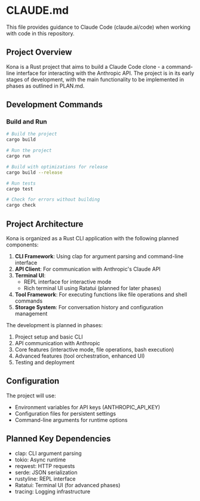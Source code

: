# CLAUDE.md

This file provides guidance to Claude Code (claude.ai/code) when working with code in this repository.

## Project Overview

Kona is a Rust project that aims to build a Claude Code clone - a command-line interface for interacting with the Anthropic API. The project is in its early stages of development, with the main functionality to be implemented in phases as outlined in PLAN.md.

## Development Commands

### Build and Run

```bash
# Build the project
cargo build

# Run the project
cargo run

# Build with optimizations for release
cargo build --release

# Run tests
cargo test

# Check for errors without building
cargo check
```

## Project Architecture

Kona is organized as a Rust CLI application with the following planned components:

1. **CLI Framework**: Using clap for argument parsing and command-line interface
2. **API Client**: For communication with Anthropic's Claude API
3. **Terminal UI**:
   - REPL interface for interactive mode
   - Rich terminal UI using Ratatui (planned for later phases)
4. **Tool Framework**: For executing functions like file operations and shell commands
5. **Storage System**: For conversation history and configuration management

The development is planned in phases:
1. Project setup and basic CLI
2. API communication with Anthropic
3. Core features (interactive mode, file operations, bash execution)
4. Advanced features (tool orchestration, enhanced UI)
5. Testing and deployment

## Configuration

The project will use:
- Environment variables for API keys (ANTHROPIC_API_KEY)
- Configuration files for persistent settings
- Command-line arguments for runtime options

## Planned Key Dependencies

- clap: CLI argument parsing
- tokio: Async runtime
- reqwest: HTTP requests
- serde: JSON serialization
- rustyline: REPL interface
- Ratatui: Terminal UI (for advanced phases)
- tracing: Logging infrastructure